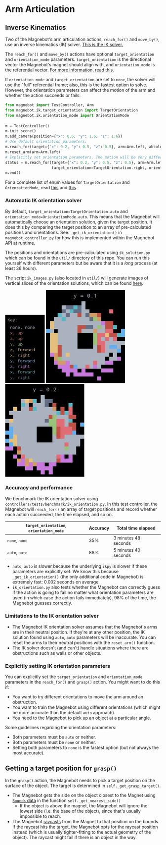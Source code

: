 # Arm Articulation

## Inverse Kinematics

Two of the Magnebot's arm articulation actions, `reach_for()` and `move_by()`, use an inverse kinematics (IK) solver. [This is the IK solver.](https://github.com/Phylliade/ikpy)

The `reach_for()` and `move_by()` actions have optional `target_orientation` and `orientation_mode` parameters. `target_orientation` is the directional vector the Magnebot's magnet should align with, and `orientation_mode` is the referential vector. [For more information, read this.](https://notebook.community/Phylliade/ikpy/tutorials/Orientation) 

If `orientation_mode` and `target_orientation` are set to `none`, the solver will use the "full" referential frame; also, this is the fastest option to solve. However, the orientation parameters can affect the motion of the arm and whether the action succeeds or fails:

```python
from magnebot import TestController, Arm
from magnebot.ik.target_orientation import TargetOrientation
from magnebot.ik.orientation_mode import OrientationMode

m = TestController()
m.init_scene()
m.add_camera(position={"x": 0.6, "y": 1.6, "z": 1.6})
# Use default orientation parameters.
m.reach_for(target={"x": 0.2, "y": 0.5, "z": 0.5}, arm=Arm.left, absolute=False)
m.reset_arm(arm=Arm.left)
# Explicitly set orientation parameters. The motion will be very different!
status = m.reach_for(target={"x": 0.2, "y": 0.5, "z": 0.5}, arm=Arm.left, absolute=False,
                     target_orientation=TargetOrientation.right, orientation_mode=OrientationMode.y)
m.end()
```

For a complete list of enum values for `TargetOrientation` and `OrientationMode`, read [this](api/target_orientation.md) and [this](api/orientation_mode.md).

### Automatic IK orientation solver

By default, `target_orientation=TargetOrientation.auto` and `orientation_mode=OrientationMode.auto`. This means that the Magnebot will automatically choose an orientation solution, given the target position. It does this by comparing the target position to an array of pre-calculated positions and orientations. See: `_get_ik_orientation()` in `magnebot_controller.py` for how this is implemented within the Magnebot API at runtime.

The positions and orientations are pre-calculated using `ik_solution.py` which can be found in the `util/` directory of this repo. You can run this yourself with different parameters but be aware that it is a *long* process (at least 36 hours).

The script `ik_images.py` (also located in `util/`) will generate images of vertical slices of the orientation solutions, which can be found [here](https://github.com/alters-mit/magnebot/tree/master/doc/images/ik).

![](images/ik/legend.jpg) ![](images/ik/left/0.1.jpg) ![](images/ik/left/0.2.jpg)

### Accuracy and performance

We benchmark the IK orientation solver using `controllers/tests/benchmark/ik_orientation.py`. In this test controller, the Magnebot will `reach_for()` an array of target positions and record whether each action succeeded, the time elapsed, and so on.

| `target_orientation`, `orientation_mode` | Accuracy | Total time elapsed   |
| ---------------------------------------- | -------- | -------------------- |
| `none`, `none`                           | 35%      | 3 minutes 48 seconds |
| `auto`, `auto`                           | 88%      | 5 minutes 40 seconds |

- `auto`, `auto` is slower because the underlying `ikpy` is slower if these parameters are explicitly set. We know this because `_get_ik_orientation()` (the only additional code in Magnebot) is extremely fast: 0.002 seconds on average.
- `ik_orientation.py` also tests whether the Magnebot can correctly guess if the action is going to fail no matter what orientation parameters are used (in which case the action fails immediately). 98% of the time, the Magnebot guesses correctly.

### Limitations to the IK orientation solver

- The Magnebot IK orientation solver assumes that the Magnebot's arms are in their neutral position. If they're at any other position, the IK solution found using `auto`, `auto` parameters will be inaccurate. You can reset the arms to their neutral positions with the `reset_arm()` function.
- The IK solver doesn't (and can't) handle situations where there are obstructions such as walls or other objects.

### Explicitly setting IK orientation parameters

You can explicitly set the `target_orientation` and `orientation_mode` parameters in the `reach_for()` and `grasp()` action. You might want to do this if:

- You want to try different orientations to move the arm around an obstruction.
- You want to train the Magnebot using different orientations (which might be more accurate than the default `auto` approach).
- You need to the Magnebot to pick up an object at a particular angle.

Some guidelines regarding the orientation parameters:

- Both parameters must be `auto` or neither.
- Both parameters must be `none` or neither.
- Setting both parameters to `none` is the fastest option (but not always the most accurate).

## Getting a target position for `grasp()`

In the `grasp()` action, the Magnebot needs to pick a target position on the surface of the object. The target is determined in `self._get_grasp_target()`.

- The Magnebot gets the side on the object closest to the Magnet using [`Bounds` data](https://github.com/threedworld-mit/tdw/blob/master/Documentation/api/output_data.md#Bounds) in the function `self._get_nearest_side()`
  - If the object is above the magnet, the Magnebot will ignore the lowest side (i.e. the base of the object), since that's usually impossible to reach.
- The Magnebot [raycasts](https://github.com/threedworld-mit/tdw/blob/master/Documentation/api/output_data.md#Raycast) from the Magnet to that position on the bounds. If the raycast hits the target, the Magnebot opts for the raycast position instead (which is usually tighter-fitting to the actual geometry of the object). The raycast might fail if there is an object in the way.